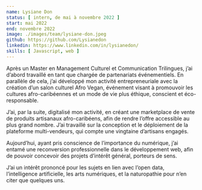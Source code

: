 ```yaml
---
name: Lysiane Don
status: [ intern, de mai à novembre 2022 ]
start: mai 2022
end: novembre 2022
image: ./images/team/lysiane-don.jpeg
github: https://github.com/Lysianedon
linkedin: https://www.linkedin.com/in/lysianedon/
skills: [ Javascript, web ]
---
```


Après un Master en Management Culturel et Communication Trilingues, j’ai d’abord travaillé en tant que chargée de partenariats événementiels. En parallèle de cela, j’ai développé mon activité entrepreneuriale avec la création d’un salon culturel Afro Vegan, événement visant à promouvoir les cultures afro-caribéennes et un mode de vie plus éthique, conscient et éco-responsable.

J’ai, par la suite, digitalisé mon activité, en créant une marketplace de vente de produits artisanaux afro-caribéens, afin de rendre l’offre accessible au plus grand nombre. J’ai travaillé sur la conception et le déploiement de la plateforme multi-vendeurs, qui compte une vingtaine d’artisans engagés.

Aujourd’hui, ayant pris conscience de l’importance du numérique, j’ai entamé une reconversion professionnelle dans le développement web, afin de pouvoir concevoir des projets d’intérêt général, porteurs de sens.

J’ai un intérêt prononcé pour les sujets en lien avec l’open data, l’intelligence artificielle, les arts numériques, et la naturopathie pour n’en citer que quelques uns.
